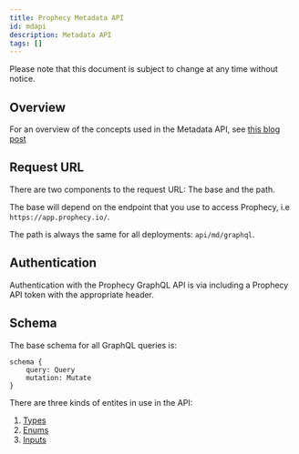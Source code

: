 ```yaml
---
title: Prophecy Metadata API
id: mdapi
description: Metadata API
tags: []
---
```


Please note that this document is subject to change at any time without notice.

## Overview

For an overview of the concepts used in the Metadata API, see [this blog post](https://www.prophecy.io/blog/prophecyhub-metadata-re-invented-with-git-graphql-for-data-engineering)

## Request URL

There are two components to the request URL: The base and the path.

The base will depend on the endpoint that you use to access Prophecy, i.e `https://app.prophecy.io/`.

The path is always the same for all deployments: `api/md/graphql`.

## Authentication

Authentication with the Prophecy GraphQL API is via including a Prophecy API token with the appropriate header.

## Schema

The base schema for all GraphQL queries is:

```
schema {
    query: Query
    mutation: Mutate
}
```

There are three kinds of entites in use in the API:

1. [Types](/mdapi/types)
2. [Enums](/mdapi/enums)
3. [Inputs](/mdapi/inputs)
